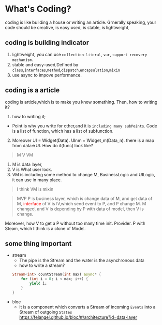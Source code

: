 # What's Coding?
coding is like building a house or writing an article. Grnerally speaking, your code should be creative, is easy used, is stable, is lightweight,
## coding is building indicator
1. lightweight, you can use `collection literal`, `var`, `support recovery mechanism`.
2. stable and easy-used,Defined by `class`,`interfaces`,`method`,`dispatch`,`encapsulation`,`mixin`
3. use async to impove  performance.
## coding is a article
coding is article,which is to make you know something. Then, how to writing it?
1. how to writing it;
 + Point is why you write for other,and it is `including many subPoints`. Code is a list of function, which has a list of subfunction.
2. Moreover
 UI = Widget(Data).
 UInm = Widget_m(Data_n).
 there is a map from data=>UI. How do it(func) look like?

 > M V VM
 1. M is data layer,
 2. V is What user look.
 3. VM is including some method to change M, 
   BusinessLogic and UILogic, it can use in many place.
 > I think VM is mixin

 > MVP
  P is business layer, which is change data of M, and get data of M,
  <font color=red>interface</font> of V is IV,which send event to P, and P change M. M changed, and V is depending by P with data of model, then V is change. 

  Moreover, how V to get a P without too many time init. Provider. P with Steam, which I think is a clone of Model.
## some thing important
* stream
    - The pipe is the Stream and the water is the asynchronous data
    - how to write a stream?
    ```dart
    Stream<int> countStream(int max) async* {
        for (int i = 0; i < max; i++) {
            yield i;
        }
    }
    ```
* bloc
    - it is a component which converts a Stream of incoming `Events` into a Stream of outgoing `States`
    https://felangel.github.io/bloc/#/architecture?id=data-layer